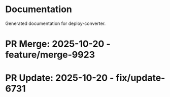 # Documentation

Generated documentation for deploy-converter.

# PR Merge: 2025-10-20 - feature/merge-9923

# PR Update: 2025-10-20 - fix/update-6731
